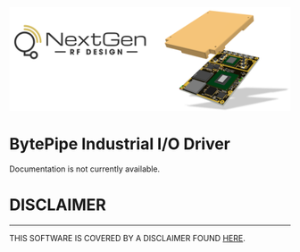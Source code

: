 ![logo](../BytePipe_Logo.png)

# BytePipe Industrial I/O Driver

Documentation is not currently available.

# DISCLAIMER
---
THIS SOFTWARE IS COVERED BY A DISCLAIMER FOUND [HERE](../../DISCLAIMER.md).
